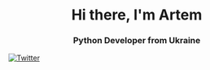 <div id="header" align="center">

<h1>Hi there, I'm Artem</h1>
<h3>Python Developer from Ukraine</h3>
</div>

<a href="[Twitter-url](https://x.com/rozghrom)">

<img scr="[https://img.shields. io/badge/LinkedIn-blue?style=for-the-
badge&logo=linkedin&logoColor=white](https://img.shields.io/badge/Twitter-%20-%20?style=social&logo=Twitter&logoColor=black&labelColor=LightSlateGray&color=DarkSlateGray&link=https%3A%2F%2Fx.com%2Frozghrom
)" alt="Twitter"/>
</a>
<!--
**rozghrom/rozghrom** is a ✨ _special_ ✨ repository because its `README.md` (this file) appears on your GitHub profile.

Here are some ideas to get you started:

- 🔭 I’m currently working on ...
- 🌱 I’m currently learning ...
- 👯 I’m looking to collaborate on ...
- 🤔 I’m looking for help with ...
- 💬 Ask me about ...
- 📫 How to reach me: ...
- 😄 Pronouns: ...
- ⚡ Fun fact: ...
-->
